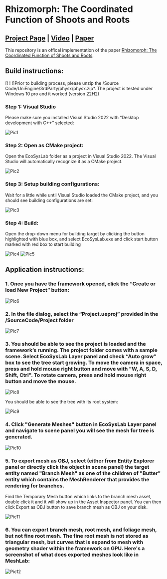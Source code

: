 # Rhizomorph: The Coordinated Function of Shoots and Roots

## [Project Page](https://storage.googleapis.com/pirk.io/projects/rhizomorph/index.html) | [Video](https://vimeo.com/819321601) | [Paper](https://dl.acm.org/doi/pdf/10.1145/3592145)
This repository is an offical implementation of the paper [Rhizomorph: The Coordinated Function of Shoots and Roots](https://storage.googleapis.com/pirk.io/projects/rhizomorph/index.html).

## Build instructions:
[! ! !]Prior to building process, please unzip the /Source Code/UniEngine/3rdParty/physx/physx.zip*.
The project is tested under Windows 10 pro and it worked (version 22H2)

### Step 1: Visual Studio
Please make sure you installed Visual Studio 2022 with “Desktop development with C++” selected:

![Pic1](/Resources/GitHub/Picture1.png?raw=true "Pic1")

### Step 2: Open as CMake project:
Open the EcoSysLab folder as a project in Visual Studio 2022. The Visual Studio will automatically recognize it as a 
CMake project.

![Pic2](/Resources/GitHub/Picture2.png?raw=true "Pic2")

### Step 3: Setup building configurations:
Wait for a little while until Visual Studio loaded the CMake project, and you should see building configurations 
are set:

![Pic3](/Resources/GitHub/Picture3.png?raw=true "Pic3")

### Step 4: Build:
Open the drop-down menu for building target by clicking the button highlighted with blue box, and select 
EcoSysLab.exe and click start button marked with red box to start building

![Pic4](/Resources/GitHub/Picture4.png?raw=true "Pic4")
![Pic5](/Resources/GitHub/Picture5.png?raw=true "Pic5")

## Application instructions:
### 1. Once you have the framework opened, click the “Create or load New Project” button:

![Pic6](/Resources/GitHub/Picture6.png?raw=true "Pic6")

### 2. In the file dialog, select the “Project.ueproj” provided in the /SourceCode/Project folder

![Pic7](/Resources/GitHub/Picture7.png?raw=true "Pic7")

### 3. You should be able to see the project is loaded and the framework’s running. The project folder comes with a sample scene. Select EcoSysLab Layer panel and check “Auto grow” box to see the tree start growing. To move the camera in space, press and hold mouse right button and move with "W, A, S, D, Shift, Ctrl". To rotate camera, press and hold mouse right button and move the mouse.

![Pic8](/Resources/GitHub/Picture8.png?raw=true "Pic8")

You should be able to see the tree with its root system:

![Pic9](/Resources/GitHub/Picture9.png?raw=true "Pic9")

### 4. Click "Generate Meshes" button in EcoSysLab Layer panel and navigate to scene panel you will see the mesh for tree is generated.

![Pic10](/Resources/GitHub/Picture10.png?raw=true "Pic10")

### 5. To export mesh as OBJ, select (either from Entity Explorer panel or directly click the object in scene panel) the target entity named "Branch Mesh" as one of the children of "Butter" entity which contains the MeshRenderer that provides the rendering for branches.
Find the Temporary Mesh button which links to the branch mesh asset, double click it and it will show up in the Asset Inspector panel. You can then click Export as OBJ button to save branch mesh as OBJ on your disk.

![Pic11](/Resources/GitHub/Picture11.png?raw=true "Pic11")

### 6. You can export branch mesh, root mesh, and foliage mesh, but not fine root mesh. The fine root mesh is not stored as triangular mesh, but curves that is expand to mesh with geometry shader within the framework on GPU. Here's a screenshot of what does exported meshes look like in MeshLab:

![Pic12](/Resources/GitHub/Picture12.png?raw=true "Pic12")

